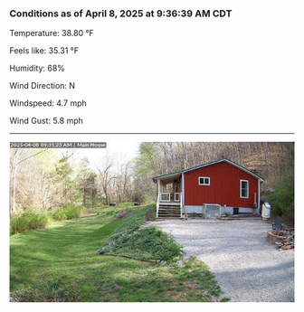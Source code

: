 ### Conditions as of April 8, 2025 at 9:36:39 AM CDT 

Temperature: 38.80 &deg;F

Feels like: 35.31 &deg;F

Humidity: 68%

Wind Direction: N

Windspeed: 4.7 mph

Wind Gust: 5.8 mph

---

<img src="./images/latest.jpeg"/>


